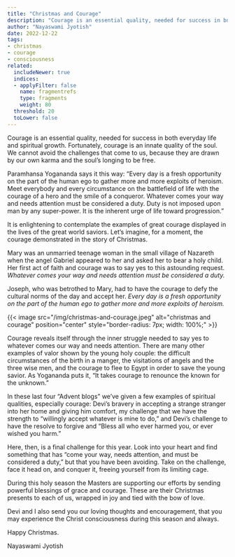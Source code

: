 ```yaml
---
title: "Christmas and Courage"
description: "Courage is an essential quality, needed for success in both everyday life and spiritual growth. Fortunately, courage is an innate quality of the soul. We cannot avoid the challenges that come to us, because they are drawn by our own karma and the soul’s longing to be free."
author: "Nayaswami Jyotish"
date: 2022-12-22
tags:
- christmas
- courage
- consciousness
related:
  includeNewer: true
  indices:
  - applyFilter: false
    name: fragmentrefs
    type: fragments
    weight: 80
  threshold: 20
  toLower: false
---
```


Courage is an essential quality, needed for success in both everyday life and spiritual growth. Fortunately, courage is an innate quality of the soul. We cannot avoid the challenges that come to us, because they are drawn by our own karma and the soul’s longing to be free.

Paramhansa Yogananda says it this way: “Every day is a fresh opportunity on the part of the human ego to gather more and more exploits of heroism. Meet everybody and every circumstance on the battlefield of life with the courage of a hero and the smile of a conqueror. Whatever comes your way and needs attention must be considered a duty. Duty is not imposed upon man by any super-power. It is the inherent urge of life toward progression.”

It is enlightening to contemplate the examples of great courage displayed in the lives of the great world saviors. Let’s imagine, for a moment, the courage demonstrated in the story of Christmas.

Mary was an unmarried teenage woman in the small village of Nazareth when the angel Gabriel appeared to her and asked her to bear a holy child. Her first act of faith and courage was to say yes to this astounding request. *Whatever comes your way and needs attention must be considered a duty.*

Joseph, who was betrothed to Mary, had to have the courage to defy the cultural norms of the day and accept her. *Every day is a fresh opportunity on the part of the human ego to gather more and more exploits of heroism.*

{{< image src="/img/christmas-and-courage.jpeg" alt="christmas and courage" position="center" style="border-radius: 7px; width: 100%;" >}}

Courage reveals itself through the inner struggle needed to say yes to whatever comes our way and needs attention. There are many other examples of valor shown by the young holy couple: the difficult circumstances of the birth in a manger, the visitations of angels and the three wise men, and the courage to flee to Egypt in order to save the young savior. As Yogananda puts it, “It takes courage to renounce the known for the unknown.”

In these last four “Advent blogs” we’ve given a few examples of spiritual qualities, especially courage: Devi’s bravery in accepting a strange stranger into her home and giving him comfort, my challenge that we have the strength to “willingly accept whatever is mine to do,” and Devi’s challenge to have the resolve to forgive and “Bless all who ever harmed you, or ever wished you harm.”

Here, then, is a final challenge for this year. Look into your heart and find something that has “come your way, needs attention, and must be considered a duty,” but that you have been avoiding. Take on the challenge, face it head on, and conquer it, freeing yourself from its limiting cage.

During this holy season the Masters are supporting our efforts by sending powerful blessings of grace and courage. These are their Christmas presents to each of us, wrapped in joy and tied with the bow of love.

Devi and I also send you our loving thoughts and encouragement, that you may experience the Christ consciousness during this season and always.

Happy Christmas.

Nayaswami Jyotish
